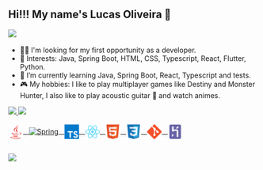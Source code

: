 ## Hi!!! My name's Lucas Oliveira 👋

![](https://komarev.com/ghpvc/?username=Lukinhasssss&color=blueviolet)

- 👨‍💻 I'm looking for my first opportunity as a developer.
- 💙 Interests: Java, Spring Boot, HTML, CSS, Typescript, React, Flutter, Python.
- 🌱 I’m currently learning Java, Spring Boot, React, Typescript and tests.
- :video_game: My hobbies: I like to play multiplayer games like Destiny and Monster Hunter, I also like to play
acoustic guitar 🎸 and watch animes.

<div>
  <a href="https://github.com/Lukinhasssss">
  <img height="180em" src="https://github-readme-stats.vercel.app/api?username=Lukinhasssss&show_icons=true&theme=dracula&include_all_commits=false&count_private=false"/>
  <img height="180em" src="https://github-readme-stats.vercel.app/api/top-langs/?username=Lukinhasssss&layout=compact&langs_count=6&theme=dracula"/>
<div>
  
<div style="display: inline_block"><br>
  <img align="center" alt="Java" height="30" src="https://raw.githubusercontent.com/devicons/devicon/master/icons/java/java-plain.svg">&nbsp;&nbsp;
  <img align="center" alt="Spring" height="30" src="https://www.vectorlogo.zone/logos/springio/springio-icon.svg" alt="spring">&nbsp;&nbsp;
  <img align="center" alt="Ts" height="30" src="https://raw.githubusercontent.com/devicons/devicon/master/icons/typescript/typescript-plain.svg">&nbsp;&nbsp;
  <img align="center" alt="React" height="30" src="https://raw.githubusercontent.com/devicons/devicon/master/icons/react/react-original.svg">&nbsp;&nbsp;
  <img align="center" alt="HTML" height="30" src="https://raw.githubusercontent.com/devicons/devicon/master/icons/html5/html5-original.svg">&nbsp;&nbsp;
  <img align="center" alt="CSS" height="30" src="https://raw.githubusercontent.com/devicons/devicon/master/icons/css3/css3-original.svg">&nbsp;&nbsp;
  <img align="center" alt="Git" height="30" src="https://raw.githubusercontent.com/devicons/devicon/master/icons/git/git-original.svg">&nbsp;&nbsp;
  <img align="center" alt="Heroku" height="30" src="https://raw.githubusercontent.com/devicons/devicon/master/icons/heroku/heroku-plain.svg">
</div>

##
  
<div>
  <a href="https://www.linkedin.com/in/dev-lucasmonteiro/" target="_blank"><img src="https://img.shields.io/badge/-LinkedIn-%230077B5?style=for-the-badge&logo=linkedin&logoColor=white" target="_blank"></a>
</div>

